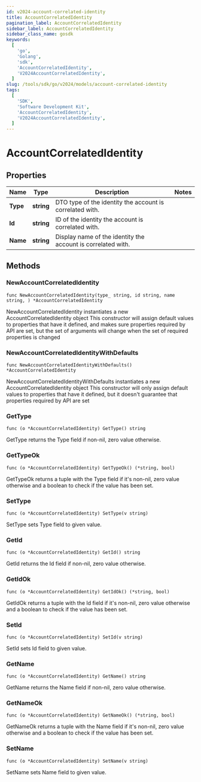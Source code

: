 ```yaml
---
id: v2024-account-correlated-identity
title: AccountCorrelatedIdentity
pagination_label: AccountCorrelatedIdentity
sidebar_label: AccountCorrelatedIdentity
sidebar_class_name: gosdk
keywords:
  [
    'go',
    'Golang',
    'sdk',
    'AccountCorrelatedIdentity',
    'V2024AccountCorrelatedIdentity',
  ]
slug: /tools/sdk/go/v2024/models/account-correlated-identity
tags:
  [
    'SDK',
    'Software Development Kit',
    'AccountCorrelatedIdentity',
    'V2024AccountCorrelatedIdentity',
  ]
---
```


# AccountCorrelatedIdentity

## Properties

| Name | Type | Description | Notes |
| --- | --- | --- | --- |
| **Type** | **string** | DTO type of the identity the account is correlated with. |
| **Id** | **string** | ID of the identity the account is correlated with. |
| **Name** | **string** | Display name of the identity the account is correlated with. |

## Methods

### NewAccountCorrelatedIdentity

`func NewAccountCorrelatedIdentity(type_ string, id string, name string, ) *AccountCorrelatedIdentity`

NewAccountCorrelatedIdentity instantiates a new AccountCorrelatedIdentity object This constructor will assign default values to properties that have it defined, and makes sure properties required by API are set, but the set of arguments will change when the set of required properties is changed

### NewAccountCorrelatedIdentityWithDefaults

`func NewAccountCorrelatedIdentityWithDefaults() *AccountCorrelatedIdentity`

NewAccountCorrelatedIdentityWithDefaults instantiates a new AccountCorrelatedIdentity object This constructor will only assign default values to properties that have it defined, but it doesn't guarantee that properties required by API are set

### GetType

`func (o *AccountCorrelatedIdentity) GetType() string`

GetType returns the Type field if non-nil, zero value otherwise.

### GetTypeOk

`func (o *AccountCorrelatedIdentity) GetTypeOk() (*string, bool)`

GetTypeOk returns a tuple with the Type field if it's non-nil, zero value otherwise and a boolean to check if the value has been set.

### SetType

`func (o *AccountCorrelatedIdentity) SetType(v string)`

SetType sets Type field to given value.

### GetId

`func (o *AccountCorrelatedIdentity) GetId() string`

GetId returns the Id field if non-nil, zero value otherwise.

### GetIdOk

`func (o *AccountCorrelatedIdentity) GetIdOk() (*string, bool)`

GetIdOk returns a tuple with the Id field if it's non-nil, zero value otherwise and a boolean to check if the value has been set.

### SetId

`func (o *AccountCorrelatedIdentity) SetId(v string)`

SetId sets Id field to given value.

### GetName

`func (o *AccountCorrelatedIdentity) GetName() string`

GetName returns the Name field if non-nil, zero value otherwise.

### GetNameOk

`func (o *AccountCorrelatedIdentity) GetNameOk() (*string, bool)`

GetNameOk returns a tuple with the Name field if it's non-nil, zero value otherwise and a boolean to check if the value has been set.

### SetName

`func (o *AccountCorrelatedIdentity) SetName(v string)`

SetName sets Name field to given value.
